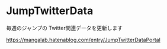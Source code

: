 # JumpTwitterData
毎週のジャンプの Twitter関連データを更新します

https://mangalab.hatenablog.com/entry/JumpTwitterDataPortal
